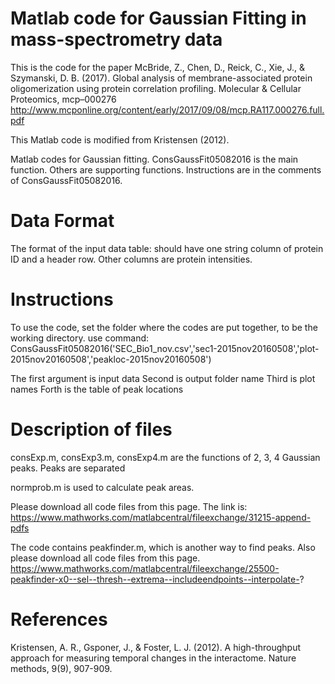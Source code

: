 # Matlab code for Gaussian Fitting in mass-spectrometry data

This is the code for the paper
McBride, Z., Chen, D., Reick, C., Xie, J., & Szymanski, D. B. (2017). Global analysis of membrane-associated protein oligomerization using protein correlation profiling. Molecular & Cellular Proteomics, mcp–000276
http://www.mcponline.org/content/early/2017/09/08/mcp.RA117.000276.full.pdf

This Matlab code is modified from Kristensen (2012).

Matlab codes for Gaussian fitting. ConsGaussFit05082016 is the main function. Others are supporting functions.
Instructions are in the comments of ConsGaussFit05082016.

# Data Format
The format of the input data table: should have one string column of protein ID and a header row. Other columns are protein intensities.

# Instructions
To use the code, set the folder where the codes are put together, to be the working directory.
use command:
ConsGaussFit05082016('SEC_Bio1_nov.csv','sec1-2015nov20160508','plot-2015nov20160508','peakloc-2015nov20160508')

The first argument is input data
Second is output folder name
Third is plot names
Forth is the table of peak locations

# Description of files
consExp.m, consExp3.m, consExp4.m are the functions of 2, 3, 4 Gaussian peaks. Peaks are separated 

normprob.m is used to calculate peak areas.

Please download all code files from this page.
The link is:
https://www.mathworks.com/matlabcentral/fileexchange/31215-append-pdfs

The code contains peakfinder.m, which is another way to find peaks. Also please download all code files from this page.
https://www.mathworks.com/matlabcentral/fileexchange/25500-peakfinder-x0--sel--thresh--extrema--includeendpoints--interpolate-?

# References

Kristensen, A. R., Gsponer, J., & Foster, L. J. (2012). A high-throughput approach for measuring temporal changes in the interactome. Nature methods, 9(9), 907-909.
